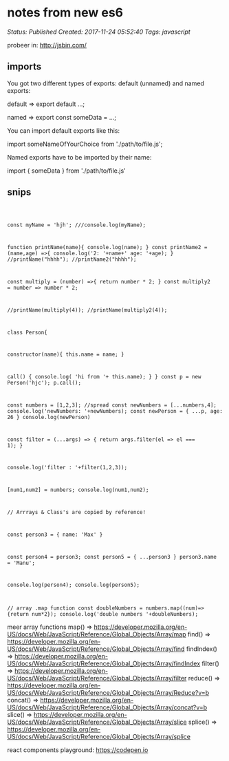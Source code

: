 # notes from new es6

_Status: Published_
_Created: 2017-11-24 05:52:40_
_Tags: javascript_

probeer in:
http://jsbin.com/
<hl>
<h2>imports</h2>
You got two different types of exports: default (unnamed) and named exports:

default => export default ...; 

named => export const someData = ...; 

You can import default exports like this:

import someNameOfYourChoice from './path/to/file.js'; 

Named exports have to be imported by their name:

import { someData } from './path/to/file.js'
<h2>snips</h2>
<code>

const myName = 'hjh';
///console.log(myName);

function printName(name){
  console.log(name);
}
const printName2 = (name,age) =>{
  console.log('2: '+name+' age: '+age);
}
//printName("hhhh");
//printName2("hhhh");

const multiply = (number) =>{
  return number * 2;
}
const multiply2 = number => number * 2;

//printName(multiply(4));
//printName(multiply2(4));

class Person{
  
  constructor(name){
    this.name = name;
  }
  
  call() {
    console.log( 'hi from '+ this.name);
  }
}
const p = new Person('hjc');
p.call();

const numbers = [1,2,3];
//spread
const newNumbers = [...numbers,4];
console.log('newNumbers: '+newNumbers);
const newPerson = {
  ...p,
  age: 26
}
console.log(newPerson)

const filter = (...args) => {
  return args.filter(el => el === 1);
}

console.log('filter : '+filter(1,2,3));

[num1,num2] = numbers;
console.log(num1,num2);

// Arrrays & Class's are copied by reference!

const person3 = {
  name: 'Max'
}

const person4 = person3;
const person5 = {
  ...person3
}
person3.name = 'Manu';

console.log(person4);
console.log(person5);

// array .map function
const doubleNumbers = numbers.map((num)=> {return num*2});
console.log('double numbers '+doubleNumbers);
</code>

meer array functions
map()  => https://developer.mozilla.org/en-US/docs/Web/JavaScript/Reference/Global_Objects/Array/map
find()  => https://developer.mozilla.org/en-US/docs/Web/JavaScript/Reference/Global_Objects/Array/find
findIndex()  => https://developer.mozilla.org/en-US/docs/Web/JavaScript/Reference/Global_Objects/Array/findIndex
filter()  => https://developer.mozilla.org/en-US/docs/Web/JavaScript/Reference/Global_Objects/Array/filter
reduce()  => https://developer.mozilla.org/en-US/docs/Web/JavaScript/Reference/Global_Objects/Array/Reduce?v=b
concat()  => https://developer.mozilla.org/en-US/docs/Web/JavaScript/Reference/Global_Objects/Array/concat?v=b
slice()  => https://developer.mozilla.org/en-US/docs/Web/JavaScript/Reference/Global_Objects/Array/slice
splice()  => https://developer.mozilla.org/en-US/docs/Web/JavaScript/Reference/Global_Objects/Array/splice

react components playground:
https://codepen.io



